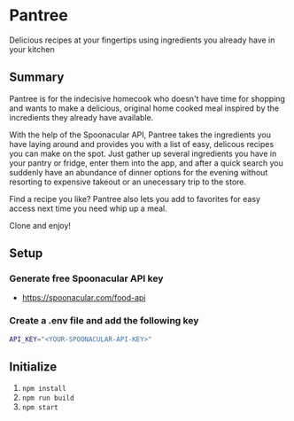 # Pantree
Delicious recipes at your fingertips using ingredients you already have in your kitchen

## Summary ##
Pantree is for the indecisive homecook who doesn't have time for shopping and wants to make a delicious, original home cooked meal inspired by the incredients they already have available.

With the help of the Spoonacular API, Pantree takes the ingredients you have laying around and provides you with a list of easy, delicous recipes you can make on the spot. Just gather up several ingredients you have in your pantry or fridge, enter them into the app, and after a quick search you suddenly have an abundance of dinner options for the evening without resorting to expensive takeout or an unecessary trip to the store.

Find a recipe you like? Pantree also lets you add to favorites for easy access next time you need whip up a meal.

Clone and enjoy!

## Setup ##

### Generate free Spoonacular API key 
- https://spoonacular.com/food-api

### Create a .env file and add the following key
```bash
API_KEY="<YOUR-SPOONACULAR-API-KEY>"
```

## Initialize ##
1. `npm install`
2. `npm run build`
3. `npm start`
